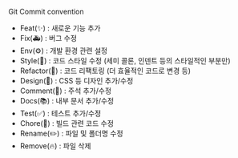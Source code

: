 Git Commit convention
* Feat(✨) : 새로운 기능 추가
* Fix(🚑) : 버그 수정
* Env(⚙️) : 개발 환경 관련 설정
* Style(💄) : 코드 스타일 수정 (세미 콜론, 인덴트 등의 스타일적인 부분만)
* Refactor(🔨) : 코드 리팩토링 (더 효율적인 코드로 변경 등)
* Design(💄) : CSS 등 디자인 추가/수정
* Comment(💬) : 주석 추가/수정
* Docs(📚) : 내부 문서 추가/수정
* Test(✅) : 테스트 추가/수정
* Chore(🔧) : 빌드 관련 코드 수정
* Rename(✏️) : 파일 및 폴더명 수정
* Remove(🔥) : 파일 삭제
